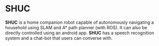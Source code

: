 # SHUC
**SHUC** is a home companion robot capable of autonomously navigating a household using SLAM and A* path planner (with ROS). It can also be directly controlled using an android app. **SHUC** has a speech recognition system and a chat-bot that users can converse with.


